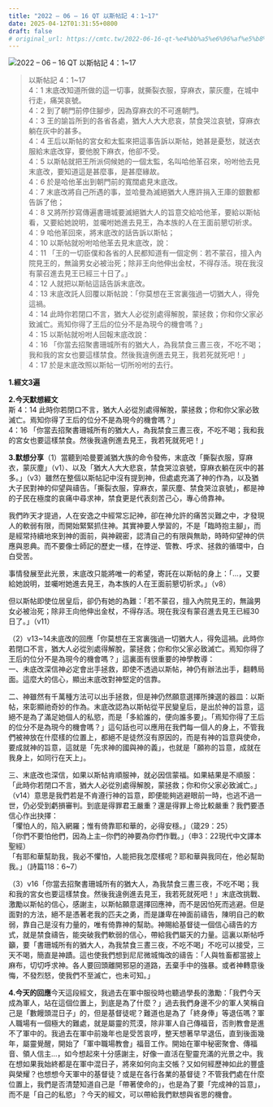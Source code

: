 ```yaml
---
title: "2022 – 06 – 16 QT 以斯帖記 4：1~17"
date: 2025-04-12T01:31:55+0800
draft: false
# original_url: https://cmtc.tw/2022-06-16-qt-%e4%bb%a5%e6%96%af%e5%b8%96%e8%a8%98-4%ef%bc%9a117
---
```


![2022 – 06 – 16 QT 以斯帖記 4：1\~17](/images/qt.jpg  "2022 – 06 – 16 QT 以斯帖記 4：1\~17")

> 以斯帖記 4：1\~17  
> 4：1 末底改知道所做的這一切事，就撕裂衣服，穿麻衣，蒙灰塵，在城中行走，痛哭哀號。  
> 4：2 到了朝門前停住腳步，因為穿麻衣的不可進朝門。  
> 4：3 王的諭旨所到的各省各處，猶大人大大悲哀，禁食哭泣哀號，穿麻衣躺在灰中的甚多。  
> 4：4 王后以斯帖的宮女和太監來把這事告訴以斯帖，她甚是憂愁，就送衣服給末底改穿，要他脫下麻衣，他卻不受。  
> 4：5 以斯帖就把王所派伺候她的一個太監，名叫哈他革召來，吩咐他去見末底改，要知道這是甚麼事，是甚麼緣故。  
> 4：6 於是哈他革出到朝門前的寬闊處見末底改。  
> 4：7 末底改將自己所遇的事，並哈曼為滅絕猶大人應許捐入王庫的銀數都告訴了他；  
> 4：8 又將所抄寫傳遍書珊城要滅絕猶大人的旨意交給哈他革，要給以斯帖看，又要給她說明，並囑咐她進去見王，為本族的人在王面前懇切祈求。  
> 4：9 哈他革回來，將末底改的話告訴以斯帖；  
> 4：10 以斯帖就吩咐哈他革去見末底改，說：  
> 4：11 「王的一切臣僕和各省的人民都知道有一個定例：若不蒙召，擅入內院見王的，無論男女必被治死；除非王向他伸出金杖，不得存活。現在我沒有蒙召進去見王已經三十日了。」  
> 4：12 人就把以斯帖這話告訴末底改。  
> 4：13 末底改託人回覆以斯帖說：「你莫想在王宮裏強過一切猶大人，得免這禍。  
> 4：14 此時你若閉口不言，猶大人必從別處得解脫，蒙拯救；你和你父家必致滅亡。焉知你得了王后的位分不是為現今的機會嗎？」  
> 4：15 以斯帖就吩咐人回報末底改說：  
> 4：16 「你當去招聚書珊城所有的猶大人，為我禁食三晝三夜，不吃不喝；我和我的宮女也要這樣禁食。然後我違例進去見王，我若死就死吧！」  
> 4：17 於是末底改照以斯帖一切所吩咐的去行。

**1.經文3遍**

**2.今天默想經文**  
斯 4：14 此時你若閉口不言，猶大人必從別處得解脫，蒙拯救；你和你父家必致滅亡。焉知你得了王后的位分不是為現今的機會嗎？」  
4：16 「你當去招聚書珊城所有的猶大人，為我禁食三晝三夜，不吃不喝；我和我的宮女也要這樣禁食。然後我違例進去見王，我若死就死吧！」

**3.默想分享**（1）當聽到哈曼要滅猶大族的命令發佈，末底改「撕裂衣服，穿麻衣，蒙灰塵」（v1）、以及「猶大人大大悲哀，禁食哭泣哀號，穿麻衣躺在灰中的甚多。」（v3）雖然在整個以斯帖記中沒有提到神，但處處充滿了神的作為，以及猶大子民對神的仰望與禱告。「撕裂衣服，穿麻衣，蒙灰塵、禁食哭泣哀號」，都是神的子民在極度的哀痛中尋求神，禁食更是代表刻苦己心，專心倚靠神。

我們昨天才提過，人在安逸之中經常忘記神，卻在神允許的痛苦災難之中，才發現人的軟弱有限，而開始緊緊抓住神。其實神要人學習的，不是「臨時抱主腳」，而是經常持續地來到神的面前，與神親密，認清自己的有限與無助，時時仰望神的供應與恩典。而不要像士師記的歷史一樣，在悖逆、管教、呼求、拯救的循環中，白白受苦。

事情發展至此光景，末底改只能將唯一的希望，寄託在以斯帖的身上：「…，又要給她說明，並囑咐她進去見王，為本族的人在王面前懇切祈求。」（v8）

但以斯帖即使位居皇后，卻仍有她的為難：「若不蒙召，擅入內院見王的，無論男女必被治死；除非王向他伸出金杖，不得存活。現在我沒有蒙召進去見王已經30日了。」（v11）

（2）v13\~14未底改的回應「你莫想在王宮裏強過一切猶大人，得免這禍。此時你若閉口不言，猶大人必從別處得解脫，蒙拯救；你和你父家必致滅亡。焉知你得了王后的位分不是為現今的機會嗎？」這裏面有很重要的神學教導：  
一、未底改深信神必定會出手拯救，即使不透過以斯帖，神仍有辦法出手，翻轉局面。這麼大的信心，顯出末底改對神堅定的信靠。

二、神雖然有千萬種方法可以出手拯救，但是神仍然願意選擇所揀選的器皿：以斯帖，來彰顯祂奇妙的作為。末底改認為以斯帖從平民變皇后，是出於神的旨意，這絕不是為了滿足她個人的私慾，而是「多給誰的，便向誰多要」。「焉知你得了王后的位分不是為現今的機會嗎？」這句話也可以應用在我們每一個人的身上，不管我們被神放在什麼樣的位置上，都絕不是徒然沒有原因的，而是有神的旨意與使命，要成就神的旨意，這就是「先求神的國與神的義」，也就是「願祢的旨意，成就在我身上，如同行在天上」。

三、末底改也深信，如果以斯帖肯順服神，就必因信蒙福。如果結果是不順服：「此時你若閉口不言，猶大人必從別處得解脫，蒙拯救；你和你父家必致滅亡。」（v14）意思是我們若是不肯遵行神的旨意，即便能夠逃避眼前一時，也逃不過一世，仍必受到虧損審判。到底是得罪君王嚴重？還是得罪上帝比較嚴重？我們要憑信心作出抉擇：  
「懼怕人的，陷入網羅；惟有倚靠耶和華的，必得安穩。」（箴29：25）  
「你們不要怕他們，因為上主─你們的神要為你們作戰。」（申3：22現代中文譯本聖經）  
「有耶和華幫助我，我必不懼怕，人能把我怎麼樣呢？耶和華與我同在，他必幫助我。」（詩篇118：6\~7）

（3）v16「你當去招聚書珊城所有的猶大人，為我禁食三晝三夜，不吃不喝；我和我的宮女也要這樣禁食。然後我違例進去見王，我若死就死吧！」末底改挑戰、激勵以斯帖的信心，感謝主，以斯帖願意選擇回應神，而不是因怕死而逃避。但是面對的方法，絕不是憑著老我的匹夫之勇，而是謙卑在神面前禱告，陳明自己的軟弱，靠自己是沒有力量的，唯有倚靠神的幫助。神賜給基督徒一個信心禱告的方式，就是禁食禱告，能突破我們軟弱的信心，帶給我們屬天的力量。這裏以斯帖呼籲，要「書珊城所有的猶大人，為我禁食三晝三夜，不吃不喝」不吃可以接受，三天不喝，簡直是神蹟。這也使我們想到尼尼微城悔改的禱告：「人與牲畜都當披上麻布，切切呼求神。各人要回頭離開邪惡的道路，丟棄手中的強暴。或者神轉意後悔，不發烈怒，使我們不至滅亡，也未可知。」

**4.今天的回應**今天這段經文，我過去在軍中服役時也聽過學長的激勵：「我們今天成為軍人，站在這個位置上，到底是為了什麼？」過去我們身邊不少的軍人笑稱自己是「數饅頭混日子」的，但是基督徒呢？難道也是為了「終身俸」等退伍嗎？軍人職場有一個極大的難處，就是屬靈的荒漠，除非軍人自己傳福音，否則教會是進不了軍中的。我過去在軍中前幾年也是受苦哀哼，整天想著早早退伍，直到後面幾年，屬靈覺醒，開始了「軍中職場教會」福音工作。開始在軍中秘密聚會、傳福音、領人信主…，如今想起來十分感謝主，好像一直活在聖靈充滿的光景之中。我在想如果我始終都是在軍中混日子，將來如何向主交帳？又如何經歷神如此的豐盛與榮耀？也想想今天軍中的基督徒？或是在各行各業的基督徒？不管我們處在什麼位置上，我們是否清楚知道自己是「帶著使命的」，也是為了要「完成神的旨意」，而不是「自己的私慾」？今天的經文，可以帶給我們默想與省思的機會。